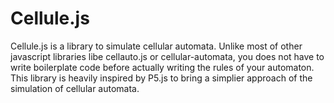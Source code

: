 # Cellule.js

Cellule.js is a library to simulate cellular automata. Unlike most of other javascript libraries libe cellauto.js or cellular-automata, you does not have to write boilerplate code before actually writing the rules of your automaton. This library is heavily inspired by P5.js to bring a simplier approach of the simulation of cellular automata.